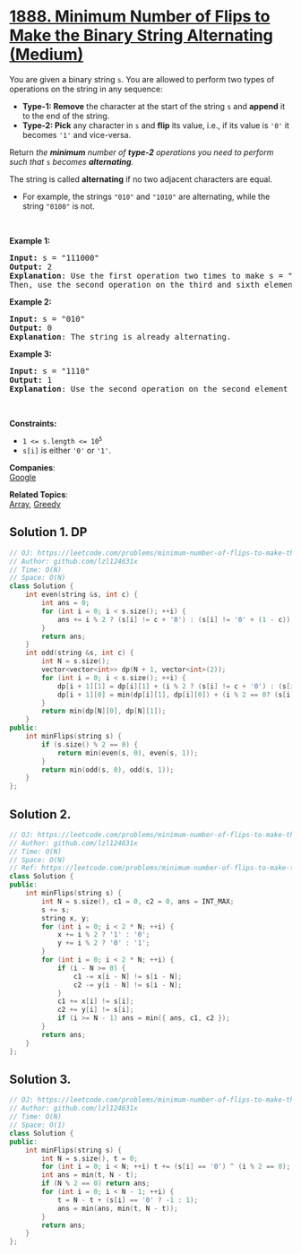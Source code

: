 # [1888. Minimum Number of Flips to Make the Binary String Alternating (Medium)](https://leetcode.com/problems/minimum-number-of-flips-to-make-the-binary-string-alternating/)

<p>You are given a binary string <code>s</code>. You are allowed to perform two types of operations on the string in any sequence:</p>

<ul>
	<li><strong>Type-1: Remove</strong> the character at the start of the string <code>s</code> and <strong>append</strong> it to the end of the string.</li>
	<li><strong>Type-2: Pick</strong> any character in <code>s</code> and <strong>flip</strong> its value, i.e., if its value is <code>'0'</code> it becomes <code>'1'</code> and vice-versa.</li>
</ul>

<p>Return <em>the <strong>minimum</strong> number of <strong>type-2</strong> operations you need to perform</em> <em>such that </em><code>s</code> <em>becomes <strong>alternating</strong>.</em></p>

<p>The string is called <strong>alternating</strong> if no two adjacent characters are equal.</p>

<ul>
	<li>For example, the strings <code>"010"</code> and <code>"1010"</code> are alternating, while the string <code>"0100"</code> is not.</li>
</ul>

<p>&nbsp;</p>
<p><strong>Example 1:</strong></p>

<pre><strong>Input:</strong> s = "111000"
<strong>Output:</strong> 2
<strong>Explanation</strong>: Use the first operation two times to make s = "100011".
Then, use the second operation on the third and sixth elements to make s = "10<u>1</u>01<u>0</u>".
</pre>

<p><strong>Example 2:</strong></p>

<pre><strong>Input:</strong> s = "010"
<strong>Output:</strong> 0
<strong>Explanation</strong>: The string is already alternating.
</pre>

<p><strong>Example 3:</strong></p>

<pre><strong>Input:</strong> s = "1110"
<strong>Output:</strong> 1
<strong>Explanation</strong>: Use the second operation on the second element to make s = "1<u>0</u>10".
</pre>

<p>&nbsp;</p>
<p><strong>Constraints:</strong></p>

<ul>
	<li><code>1 &lt;= s.length &lt;= 10<sup>5</sup></code></li>
	<li><code>s[i]</code> is either <code>'0'</code> or <code>'1'</code>.</li>
</ul>


**Companies**:  
[Google](https://leetcode.com/company/google)

**Related Topics**:  
[Array](https://leetcode.com/tag/array/), [Greedy](https://leetcode.com/tag/greedy/)

## Solution 1. DP

```cpp
// OJ: https://leetcode.com/problems/minimum-number-of-flips-to-make-the-binary-string-alternating/
// Author: github.com/lzl124631x
// Time: O(N)
// Space: O(N)
class Solution {
    int even(string &s, int c) {
        int ans = 0;
        for (int i = 0; i < s.size(); ++i) {
            ans += i % 2 ? (s[i] != c + '0') : (s[i] != '0' + (1 - c));
        }
        return ans;
    }
    int odd(string &s, int c) {
        int N = s.size();
        vector<vector<int>> dp(N + 1, vector<int>(2));
        for (int i = 0; i < s.size(); ++i) {
            dp[i + 1][1] = dp[i][1] + (i % 2 ? (s[i] != c + '0') : (s[i] != '0' + (1 - c)));
            dp[i + 1][0] = min(dp[i][1], dp[i][0]) + (i % 2 == 0? (s[i] != c + '0') : (s[i] != '0' + (1 - c)));
        }
        return min(dp[N][0], dp[N][1]);
    }
public:
    int minFlips(string s) {
        if (s.size() % 2 == 0) {
            return min(even(s, 0), even(s, 1));
        }
        return min(odd(s, 0), odd(s, 1));
    }
};
```

## Solution 2.

```cpp
// OJ: https://leetcode.com/problems/minimum-number-of-flips-to-make-the-binary-string-alternating/
// Author: github.com/lzl124631x
// Time: O(N)
// Space: O(N)
// Ref: https://leetcode.com/problems/minimum-number-of-flips-to-make-the-binary-string-alternating/discuss/1253874/C%2B%2B-Solution-sliding-window.-O(N)
class Solution {
public:
    int minFlips(string s) {
        int N = s.size(), c1 = 0, c2 = 0, ans = INT_MAX;
        s += s;
        string x, y;
        for (int i = 0; i < 2 * N; ++i) {
            x += i % 2 ? '1' : '0';
            y += i % 2 ? '0' : '1';
        }
        for (int i = 0; i < 2 * N; ++i) {
            if (i - N >= 0) {
                c1 -= x[i - N] != s[i - N];
                c2 -= y[i - N] != s[i - N];
            }
            c1 += x[i] != s[i];
            c2 += y[i] != s[i];
            if (i >= N - 1) ans = min({ ans, c1, c2 });
        }
        return ans;
    }
};
```

## Solution 3.

```cpp
// OJ: https://leetcode.com/problems/minimum-number-of-flips-to-make-the-binary-string-alternating/
// Author: github.com/lzl124631x
// Time: O(N)
// Space: O(1)
class Solution {
public:
    int minFlips(string s) {
        int N = s.size(), t = 0;
        for (int i = 0; i < N; ++i) t += (s[i] == '0') ^ (i % 2 == 0);
        int ans = min(t, N - t);
        if (N % 2 == 0) return ans;
        for (int i = 0; i < N - 1; ++i) {
            t = N - t + (s[i] == '0' ? -1 : 1);
            ans = min(ans, min(t, N - t));
        }
        return ans;
    }
};
```